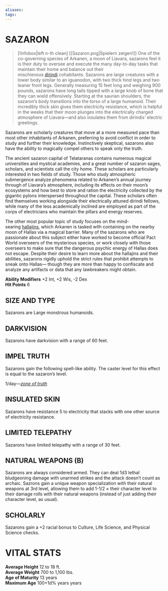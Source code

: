 ```yaml
---
aliases: 
tags: 
---
```

# SAZARON
> [!infobox|left n-th clean]
>  [[Sazaron.png|Spielern zeigen!]]
> One of the co-governing species of Arkanen, a moon of Liavara, sazarons feel it is their duty to oversee and execute the many day-to-day tasks that maintain their home and balance out their mischievous [dirindi](https://aonsrd.com/Races.aspx?ItemName=Dirindi) cohabitants. Sazarons are large creatures with a lower body similar to an iguanodon, with two thick hind legs and two leaner front legs. Generally measuring 15 feet long and weighing 900 pounds, sazarons have long tails tipped with a large knob of bone that they can wield offensively. Starting at the saurian shoulders, the sazaron’s body transitions into the torso of a large humanoid. Their incredibly thick skin gives them electricity resistance, which is helpful in the weeks that their moon plunges into the electrically charged atmosphere of Liavara—and also insulates them from dirindis’ electric greetings.  
  
Sazarons are scholarly creatures that move at a more measured pace than most other inhabitants of Arkanen, preferring to avoid conflict in order to study and further their knowledge. Instinctively skeptical, sazarons also have the ability to magically compel others to speak only the truth.  
  
The ancient sazaron capital of Telataranas contains numerous magical universities and mystical academies, and a great number of sazaron sages, scholars, and scientists call the city home. These scholars are particularly interested in two fields of study. Those who study atmospheric submergence analyze phenomena related to Arkanen’s annual journey through of Liavara’s atmosphere, including its effects on their moon’s ecosystems and how best to store and ration the electricity collected by the gigantic pylons interspersed throughout the capital. These scholars often find themselves working alongside their electrically attuned dirindi fellows, while many of the less academically inclined are employed as part of the corps of electricians who maintain the pillars and energy reserves.  
  
The other most popular topic of study focuses on the mind-searing [hallajins](https://aonsrd.com/AlienDisplay.aspx?ItemName=Hallajin), which Arkanen is tasked with containing on the nearby moon of Hallas via a magical barrier. Many of the sazarons who are passionate about this subject either have worked to become official Pact World overseers of the mysterious species, or work closely with those overseers to make sure that the dangerous psychic energy of Hallas does not escape. Despite their desire to learn more about the hallajins and their abilities, sazarons rigidly uphold the strict rules that prohibit attempts to sneak onto Hallas— though they are more than happy to confiscate and analyze any artifacts or data that any lawbreakers might obtain.  
  
**Ability Modifiers** +2 Int, +2 Wis, -2 Dex  
**Hit Points** 6

## SIZE AND TYPE

Sazarons are Large monstrous humanoids.  

## DARKVISION

Sazarons have darkvision with a range of 60 feet.  

## IMPEL TRUTH

Sazarons gain the following spell-like ability. The caster level for this effect is equal to the sazaron’s level.   
  
1/day—[_zone of truth_](https://aonsrd.com/SpellDisplay.aspx?ItemName=zone%20of%20truth)  

## INSULATED SKIN

Sazarons have resistance 5 to electricity that stacks with one other source of electricity resistance.  

## LIMITED TELEPATHY

Sazarons have limited telepathy with a range of 30 feet.  

## NATURAL WEAPONS (B)

Sazarons are always considered armed. They can deal 1d3 lethal bludgeoning damage with unarmed strikes and the attack doesn’t count as archaic. Sazrons gain a unique weapon specialization with their natural weapons at 3rd level, allowing them to add 1-1/2 × their character level to their damage rolls with their natural weapons (instead of just adding their character level, as usual).  

## SCHOLARLY

Sazarons gain a +2 racial bonus to Culture, Life Science, and Physical Science checks.

# VITAL STATS

**Average Height** 12 to 18 ft.   
**Average Weight** 700 to 1,100 lbs.   
**Age of Maturity** 13 years  
**Maximum Age** 100+1d% years years
